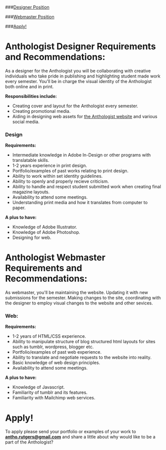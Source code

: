 ###[Designer Position](#design)

###[Webmaster Position](#web)

###[Apply!](#apply)

# <a name="design"></a> Anthologist Designer Requirements and Recommendations:

As a designer for the Anthologist you will be collaborating with creative individuals who take pride in publishing and highlighting student made work every semester. You'll be in charge the visual identity of the Anthologist both online and in print.

**Responsibilities include:**
- Creating cover and layout for the Anthologist every semester.
- Creating promotional media.
- Aiding in designing web assets for [the Anthologist website](http://theAntho.com) and various social media.


### Design
**Requirements:**
- Intermediate knowledge in Adobe In-Design or other programs with translatable skills.
- 1-2 years experience in print design.
- Portfolio/examples of past works relating to print design.
- Ability to work within set identity guidelines.
- Ability to openly and properly recieve criticism.
- Ability to handle and respect student submitted work when creating final magazine layouts.
- Availability to attend some meetings.
- Understanding print media and how it translates from computer to paper.

**A plus to have:**
- Knowledge of Adobe Illustrator.
- Knowledge of Adobe Photoshop.
- Designing for web.


# <a name="web"></a> Anthologist Webmaster Requirements and Recommendations:

As webmaster, you'll be maintaining the website. Updating it with new submissions for the semester. Making changes to the site, coordinating with the designer to employ visual changes to the website and other sevices.

### Web:

**Requirements:**
- 1-2 years of HTML/CSS experience.
- Ability to manipulate structure of blog structured html layouts for sites such as tumblr, wordpress, blogger etc.
- Portfolio/examples of past web experience.
- Ability to translate and negotiate requests to the website into reality.
- Basic knowledge of web design principles.
- Availability to attend some meetings.

**A plus to have:**
- Knowledge of Javascript.
- Familiarity of tumblr and its features.
- Familiarity with Mailchimp web services.

# <a name="apply"></a> Apply!

To apply please send your portfolio or examples of your work to **[antho.rutgers@gmail.com](mailto:antho.rutgers@gmail.com)** and share a little about why would like to be a part of the Anthologist?
